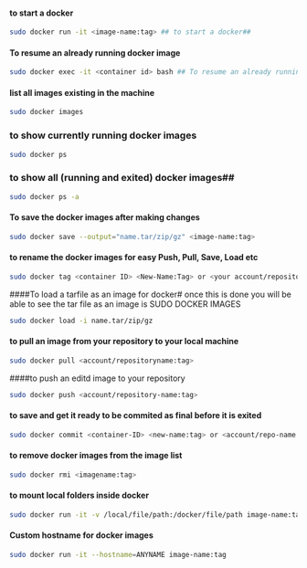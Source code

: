 #### to start a docker
```bash
sudo docker run -it <image-name:tag> ## to start a docker##
```


#### To resume an already running docker image
```bash
sudo docker exec -it <container id> bash ## To resume an already running docker image##
```

#### list all images existing in the machine
```bash
sudo docker images 
```

### to show currently running docker images
```bash
sudo docker ps 
```

### to show all (running and exited) docker images##
```bash
sudo docker ps -a 
```

#### To save the docker images after making changes
```bash
sudo docker save --output="name.tar/zip/gz" <image-name:tag> 
```

#### to rename the docker images for easy Push, Pull, Save, Load etc
```bash
sudo docker tag <container ID> <New-Name:Tag> or <your account/repository-name:tag> 
```

####To load a tarfile as an image for docker# once this is done you will be able to see the tar file as an image is SUDO DOCKER IMAGES
```bash
sudo docker load -i name.tar/zip/gz 
```

#### to pull an image from your repository to your local machine
```bash
sudo docker pull <account/repositoryname:tag> 
```

####to push an editd image to your repository
```bash
sudo docker push <account/repository-name:tag> 
```

#### to save and get it ready to be commited as final before it is exited
```bash
sudo docker commit <container-ID> <new-name:tag> or <account/repo-name:tag> 
```

#### to remove docker images from the image list
```bash
sudo docker rmi <imagename:tag> 
```

#### to mount local folders inside docker
```bash
sudo docker run -it -v /local/file/path:/docker/file/path image-name:tag
```

#### Custom hostname for docker images
```bash
sudo docker run -it --hostname=ANYNAME image-name:tag 
```
